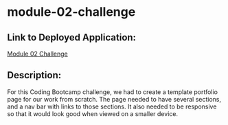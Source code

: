 # module-02-challenge

## Link to Deployed Application:
[Module 02 Challenge](https://mikelind28.github.io/module-02-challenge/)

## Description:
For this Coding Bootcamp challenge, we had to create a template portfolio page for our work from scratch. The page needed to have several sections, and a nav bar with links to those sections. It also needed to be responsive so that it would look good when viewed on a smaller device. 
